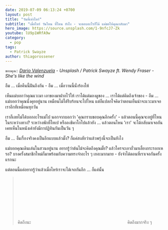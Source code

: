 ```yaml
---
date: 2019-07-09 06:13:24 +0700
layout: post
title: "วันที่เท่าไหร่"
subtitle: "เมื่อไหร่ วันไหน ที่ไหน ยังไง - จะตอบอะไรก็ได้ แค่ขอให้คุณกลับมา"
hero_image: https://source.unsplash.com/1-9nfcJ7-Zk
youtube: lU9p1WRfA9w
category:
  - pop
tags:
  - Patrick Swayze
author: thiagorossener
---
```

`ขอบคุณ:` *[Dario Valenzuela](https://unsplash.com/@darvalife) - Unsplash / Patrick Swayze ft. Wendy Fraser - She's like the wind*

อืม ... เมื่อคืนนี้ฝันถึงกัน - อืม ... เมื่อวานนี้นั่งร้องไห้

เห็นแม่บอกว่าคุณแวะมา เอาของมาฝากไว้ให้ เราได้แต่มองดูของ ... เราได้แต่คิดถึงเจ้าของ - อืม ... แม่บอกว่าคุณนั่งคุยอยู่นาน เหมือนไม่ได้รีบร้อนจะไปไหน แต่ก็แปลกใจคิดว่าตอนเย็นน่าจะแวะมาเจอเราอีกทีเหมือนทุกวัน

เราก็เลยไม่ได้บอกอะไรแม่ไป นอกจากบอกว่า 'คุณกราบขอบคุณอีกครั้ง' - แล้วตอนนี้คุณจะอยู่ที่ไหนในระหว่างทาง? ระหว่างพักที่ไทเป หรือลงชิคาโกไปแล้วยัง ... แล้วตอนไหน 'เรา' จะได้กลับมาเจอกัน เคยเห็นในหนังเค้ายังมีกาปฏิทินกันเป็นวัน ๆ

อืม ... งั้นเรื่องจริงคงเป็นอีกแบบแล้วมั๊ง? ก็แค่สงสัยว่าแล้วพรุ่งนี้จะเป็นยังไง

แม่บอกคุณเดินเล่นในสวนอยู่นาน อยากรู้ว่าต้นไม้จะคิดถึงคุณมั๊ย? แล้วใครจะเอาถั่วมาเลี้ยงกระรอกเหรอ? บางครั้งสมาชิกใหม่ก็มาพร้อมกับความทรงจำอะไร ๆ เยอะมากมาย - ยังจำได้ตอนที่เราเจอกันครั้งแรกนะ

แต่ตอนนี้แค่อยากรู้ว่าแล้วเมื่อไหร่เราจะได้เจอกันอีก ... ก็แค่นั้น
> คิดถึงนะ <svg class="love"><use xlink:href="#icon-heart"></use></svg> คิดถึงมากจริง ๆ
